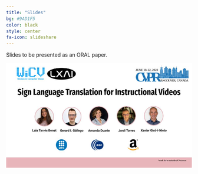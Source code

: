 ```yaml
---
title: "Slides"
bg: #9AD1F5
color: black
style: center
fa-icon: slideshare
---
```


Slides to be presented as an ORAL paper.

<a href="https://docs.google.com/presentation/d/10Ffhw6IpafRQASy7_3cFFTr0VBJkNYABKqZlzsgomTQ/edit?usp=sharing"><img src="./assets/slides_front.jpeg"></a>

<!--<iframe src="https://docs.google.com/presentation/d/e/2PACX-1vTbQlGeLFIRBlAVeeFih9hOG46AHK3PN6rZyqPNrSbE2wKp4h3SLu8xP8Q12F1gRnJ3nVrKvZI50TXd/embed?start=false&loop=true&delayms=3000" frameborder="0" width="480" height="299" allowfullscreen="true" mozallowfullscreen="true" webkitallowfullscreen="true"></iframe>
-->